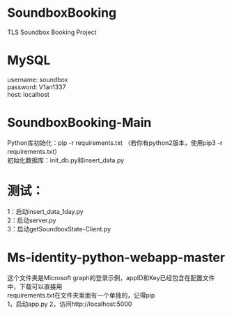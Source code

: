 # SoundboxBooking
TLS Soundbox Booking Project

# MySQL
username: soundbox  
password: V1an1337  
host: localhost  

# SoundboxBooking-Main
Python库初始化：pip -r requirements.txt （若你有python2版本，使用pip3 -r requirements.txt）  
初始化数据库：init_db.py和insert_data.py  

# 测试：
1：启动insert_data_1day.py  
2：启动server.py  
3：启动getSoundboxState-Client.py  

# Ms-identity-python-webapp-master
这个文件夹是Microsoft graph的登录示例，appID和Key已经包含在配置文件中，下载可以直接用  
requirements.txt在文件夹里面有一个单独的，记得pip  
1，启动app.py
2，访问http://localhost:5000

